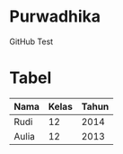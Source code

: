 # Purwadhika
GitHub Test
# Tabel
Nama | Kelas | Tahun
--- | --- | ---
Rudi | 12 | 2014
Aulia | 12 | 2013
